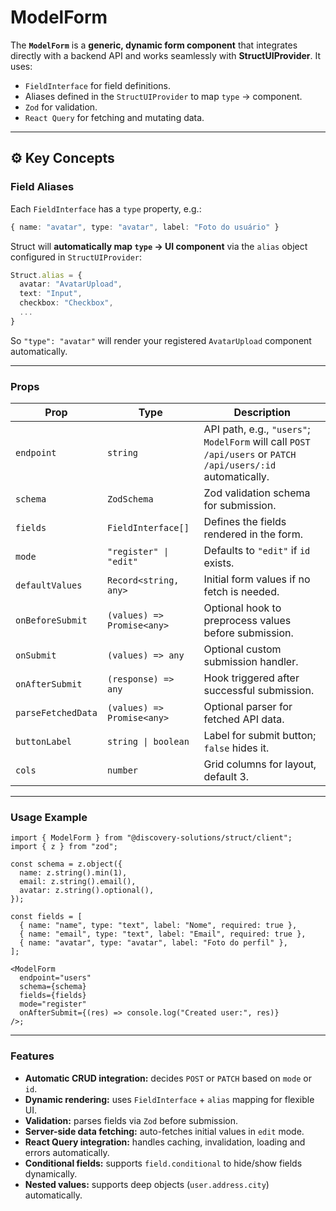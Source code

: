 # ModelForm

The **`ModelForm`** is a **generic, dynamic form component** that integrates directly with a backend API and works seamlessly with **StructUIProvider**. It uses:

* `FieldInterface` for field definitions.
* Aliases defined in the `StructUIProvider` to map `type` → component.
* `Zod` for validation.
* `React Query` for fetching and mutating data.

---

## ⚙️ Key Concepts

### Field Aliases

Each `FieldInterface` has a `type` property, e.g.:

```ts
{ name: "avatar", type: "avatar", label: "Foto do usuário" }
```

Struct will **automatically map `type` → UI component** via the `alias` object configured in `StructUIProvider`:

```ts
Struct.alias = {
  avatar: "AvatarUpload",
  text: "Input",
  checkbox: "Checkbox",
  ...
}
```

So `"type": "avatar"` will render your registered `AvatarUpload` component automatically.

---

### Props

| Prop               | Type                       | Description                                                                                                 |
| ------------------ | -------------------------- | ----------------------------------------------------------------------------------------------------------- |
| `endpoint`         | `string`                   | API path, e.g., `"users"`; `ModelForm` will call `POST /api/users` or `PATCH /api/users/:id` automatically. |
| `schema`           | `ZodSchema`                | Zod validation schema for submission.                                                                       |
| `fields`           | `FieldInterface[]`         | Defines the fields rendered in the form.                                                                    |
| `mode`             | `"register" \| "edit"`     | Defaults to `"edit"` if `id` exists.                                                                        |
| `defaultValues`    | `Record<string, any>`      | Initial form values if no fetch is needed.                                                                  |
| `onBeforeSubmit`   | `(values) => Promise<any>` | Optional hook to preprocess values before submission.                                                       |
| `onSubmit`         | `(values) => any`          | Optional custom submission handler.                                                                         |
| `onAfterSubmit`    | `(response) => any`        | Hook triggered after successful submission.                                                                 |
| `parseFetchedData` | `(values) => Promise<any>` | Optional parser for fetched API data.                                                                       |
| `buttonLabel`      | `string \| boolean`        | Label for submit button; `false` hides it.                                                                  |
| `cols`             | `number`                   | Grid columns for layout, default 3.                                                                         |

---

### Usage Example

```tsx
import { ModelForm } from "@discovery-solutions/struct/client";
import { z } from "zod";

const schema = z.object({
  name: z.string().min(1),
  email: z.string().email(),
  avatar: z.string().optional(),
});

const fields = [
  { name: "name", type: "text", label: "Nome", required: true },
  { name: "email", type: "text", label: "Email", required: true },
  { name: "avatar", type: "avatar", label: "Foto do perfil" },
];

<ModelForm
  endpoint="users"
  schema={schema}
  fields={fields}
  mode="register"
  onAfterSubmit={(res) => console.log("Created user:", res)}
/>;
```

---

### Features

* **Automatic CRUD integration:** decides `POST` or `PATCH` based on `mode` or `id`.
* **Dynamic rendering:** uses `FieldInterface` + `alias` mapping for flexible UI.
* **Validation:** parses fields via `Zod` before submission.
* **Server-side data fetching:** auto-fetches initial values in `edit` mode.
* **React Query integration:** handles caching, invalidation, loading and errors automatically.
* **Conditional fields:** supports `field.conditional` to hide/show fields dynamically.
* **Nested values:** supports deep objects (`user.address.city`) automatically.